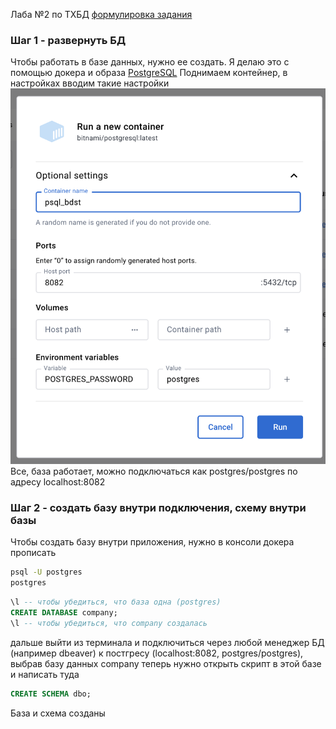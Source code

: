 Лаба №2 по ТХБД
[формулировка задания](https://docs.yandex.ru/docs/view?url=ya-disk-public%3A%2F%2Faxn8Ln7MJyR0kI6FVA5m4HWBYQqv3F9y70f9qfAunGkwfHc9xvoCXg4FhLPqStb1q%2FJ6bpmRyOJonT3VoXnDag%3D%3D%3A%2FЛабораторная%20работа%202%20-%20SQL.pdf&name=Лабораторная%20работа%202%20-%20SQL.pdf)

### Шаг 1 - развернуть БД
Чтобы работать в базе данных, нужно ее создать. Я делаю это с помощью докера и образа [PostgreSQL](https://hub.docker.com/r/bitnami/postgresql?uuid=5E335F4D-A9C9-4496-9E72-3A7139C02DB0)
Поднимаем контейнер, в настройках вводим такие настройки
![alt text](image.png)
Все, база работает, можно подключаться как postgres/postgres по адресу localhost:8082

### Шаг 2 - создать базу внутри подключения, схему внутри базы
Чтобы создать базу внутри приложения, нужно в консоли докера прописать
```bash
psql -U postgres
postgres
```
```SQL
\l -- чтобы убедиться, что база одна (postgres)
CREATE DATABASE company;
\l -- чтобы убедиться, что company создалась
```
дальше выйти из терминала и подключиться через любой менеджер БД (например dbeaver) к постгресу (localhost:8082, postgres/postgres), выбрав базу данных company
теперь нужно открыть скрипт в этой базе и написать туда 
```SQL
CREATE SCHEMA dbo;
```
База и схема созданы